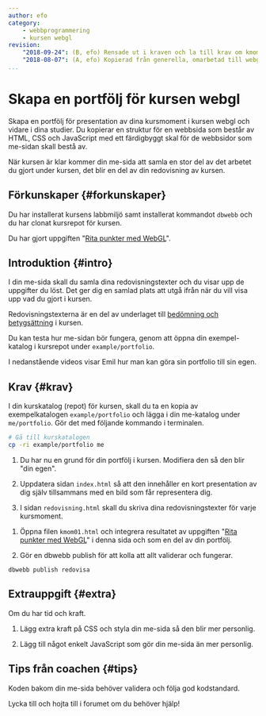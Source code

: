 ```yaml
---
author: efo
category:
    - webbprogrammering
    - kursen webgl
revision:
    "2018-09-24": (B, efo) Rensade ut i kraven och la till krav om kmom01.
    "2018-08-07": (A, efo) Kopierad från generella, omarbetad till webgl portfölj.
...
```

Skapa en portfölj för kursen webgl
==================================

Skapa en portfölj för presentation av dina kursmoment i kursen webgl och vidare i dina studier. Du kopierar en struktur för en webbsida som består av HTML, CSS och JavaScript med ett färdigbyggt skal för de webbsidor som me-sidan skall bestå av.

När kursen är klar kommer din me-sida att samla en stor del av det arbetet du gjort under kursen, det blir en del av din redovisning av kursen.

<!--more-->



Förkunskaper {#forkunskaper}
-----------------------

Du har installerat kursens labbmiljö samt installerat kommandot `dbwebb` och du har clonat kursrepot för kursen.

Du har gjort uppgiften "[Rita punkter med WebGL](uppgift/rita-punkter-med-webgl)".



Introduktion {#intro}
-----------------------

I din me-sida skall du samla dina redovisningstexter och du visar upp de uppgifter du löst. Det ger dig en samlad plats att utgå ifrån när du vill visa upp vad du gjort i kursen.

Redovisningstexterna är en del av underlaget till [bedömning och betygsättning](kurser/faq/bedomning-och-betygsattning) i kursen.

Du kan testa hur me-sidan bör fungera, genom att öppna din exempel-katalog i kursrepot under `example/portfolio`.

I nedanstående videos visar Emil hur man kan göra sin portfolio till sin egen.



Krav {#krav}
-----------------------

I din kurskatalog (repot) för kursen, skall du ta en kopia av exempelkatalogen `example/portfolio` och lägga i din me-katalog under `me/portfolio`. Gör det med följande kommando i terminalen.

```bash
# Gå till kurskatalogen
cp -ri example/portfolio me
```

1. Du har nu en grund för din portfölj i kursen. Modifiera den så den blir "din egen".

1. Uppdatera sidan `index.html` så att den innehåller en kort presentation av dig själv tillsammans med en bild som får representera dig.

1. I sidan `redovisning.html` skall du skriva dina redovisningstexter för varje kursmoment.

<!-- 1. I sidan `om.html` lägger du till en godtycklig bild som du finner representativ för kursen.

1. Leta reda på kursrepot på GitHub och länka till det från din `om.html`.

1. I din `om.html`, länka även till kurssidan på dbwebb.se. -->

<!-- 1. Du kan uppdatera stylesheet och eventuellt JavaScript i katalogerna `portfolio/style` och `portfolio/js`. Det är inte nödvändigt, gör det om du vill och känner att du har tid. Du kan även göra om din me-sida till en webbplats baserad på PHP. -->

1. Öppna filen `kmom01.html` och integrera resultatet av uppgiften "[Rita punkter med WebGL](uppgift/rita-punkter-med-webgl)" i denna sida och som en del av din portfölj.

1. Gör en dbwebb publish för att kolla att allt validerar och fungerar.

```text
dbwebb publish redovisa
```



Extrauppgift {#extra}
-----------------------

Om du har tid och kraft.

1. Lägg extra kraft på CSS och styla din me-sida så den blir mer personlig.

1. Lägg till något enkelt JavaScript som gör din me-sida än mer personlig.



Tips från coachen {#tips}
-----------------------

Koden bakom din me-sida behöver validera och följa god kodstandard.

Lycka till och hojta till i forumet om du behöver hjälp!
